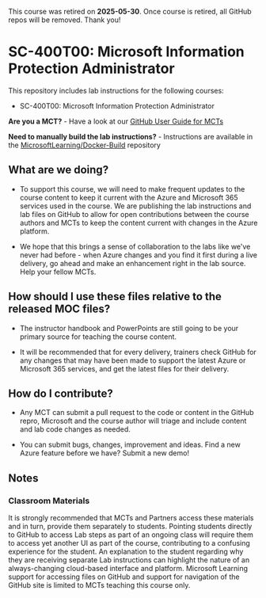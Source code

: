 This course was retired on  **2025-05-30**. Once course is retired, all GitHub repos will be removed. Thank you!

# SC-400T00: Microsoft Information Protection Administrator

This repository includes lab instructions for the following courses:

- SC-400T00: Microsoft Information Protection Administrator
 

<!-- **[Download Latest Student Handbook and AllFiles Content](../../releases/latest)** -->

**Are you a MCT?** - Have a look at our [GitHub User Guide for MCTs](https://microsoftlearning.github.io/MCT-User-Guide/)

**Need to manually build the lab instructions?** - Instructions are available in the [MicrosoftLearning/Docker-Build](https://github.com/MicrosoftLearning/Docker-Build) repository

## What are we doing?

- To support this course, we will need to make frequent updates to the course content to keep it current with the Azure and Microsoft 365 services used in the course.  We are publishing the lab instructions and lab files on GitHub to allow for open contributions between the course authors and MCTs to keep the content current with changes in the Azure platform.

- We hope that this brings a sense of collaboration to the labs like we've never had before - when Azure changes and you find it first during a live delivery, go ahead and make an enhancement right in the lab source.  Help your fellow MCTs.

## How should I use these files relative to the released MOC files?

- The instructor handbook and PowerPoints are still going to be your primary source for teaching the course content.

<!-- - These files on GitHub are designed to be used in conjunction with the student handbook, but are in GitHub as a central repository so MCTs and course authors can have a shared source for the latest lab files. -->

- It will be recommended that for every delivery, trainers check GitHub for any changes that may have been made to support the latest Azure or Microsoft 365 services, and get the latest files for their delivery.

<!--
## What about changes to the student handbook?

- We will review the student handbook on a quarterly basis and update through the normal MOC release channels as needed.
-->

## How do I contribute?

- Any MCT can submit a pull request to the code or content in the GitHub repro, Microsoft and the course author will triage and include content and lab code changes as needed.

- You can submit bugs, changes, improvement and ideas.  Find a new Azure feature before we have?  Submit a new demo!

## Notes

### Classroom Materials

It is strongly recommended that MCTs and Partners access these materials and in turn, provide them separately to students.  Pointing students directly to GitHub to access Lab steps as part of an ongoing class will require them to access yet another UI as part of the course, contributing to a confusing experience for the student. An explanation to the student regarding why they are receiving separate Lab instructions can highlight the nature of an always-changing cloud-based interface and platform. Microsoft Learning support for accessing files on GitHub and support for navigation of the GitHub site is limited to MCTs teaching this course only.
